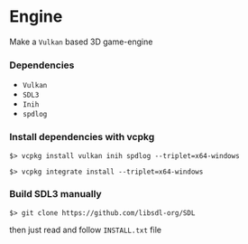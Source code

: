 # Engine

Make a `Vulkan` based 3D game-engine

### Dependencies

- `Vulkan`
- `SDL3`
- `Inih`
- `spdlog`

### Install dependencies with vcpkg

```
$> vcpkg install vulkan inih spdlog --triplet=x64-windows

$> vcpkg integrate install --triplet=x64-windows
```

### Build SDL3 manually

```
$> git clone https://github.com/libsdl-org/SDL
```

then just read and follow `INSTALL.txt` file